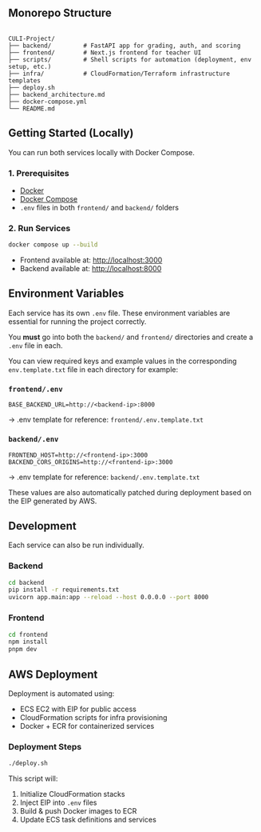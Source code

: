 ## Monorepo Structure

```

CULI-Project/
├── backend/         # FastAPI app for grading, auth, and scoring
├── frontend/        # Next.js frontend for teacher UI
├── scripts/         # Shell scripts for automation (deployment, env setup, etc.)
├── infra/           # CloudFormation/Terraform infrastructure templates
├── deploy.sh
├── backend_architecture.md
├── docker-compose.yml
└── README.md

````



## Getting Started (Locally)

You can run both services locally with Docker Compose.

### 1. Prerequisites

- [Docker](https://www.docker.com/)
- [Docker Compose](https://docs.docker.com/compose/)
- `.env` files in both `frontend/` and `backend/` folders

### 2. Run Services
```bash
docker compose up --build
````
* Frontend available at: [http://localhost:3000](http://localhost:3000)
* Backend available at: [http://localhost:8000](http://localhost:8000)

## Environment Variables
Each service has its own `.env` file. These environment variables are essential for running the project correctly.

You **must** go into both the `backend/` and `frontend/` directories and create a `.env` file in each.

You can view required keys and example values in the corresponding `env.template.txt` file in each directory for example:

### `frontend/.env`

```env
BASE_BACKEND_URL=http://<backend-ip>:8000
```

→ .env template for reference: `frontend/.env.template.txt`

### `backend/.env`

```env
FRONTEND_HOST=http://<frontend-ip>:3000
BACKEND_CORS_ORIGINS=http://<frontend-ip>:3000
```

→ .env template for reference: `backend/.env.template.txt`

These values are also automatically patched during deployment based on the EIP generated by AWS.


## Development

Each service can also be run individually.

### Backend

```bash
cd backend
pip install -r requirements.txt
uvicorn app.main:app --reload --host 0.0.0.0 --port 8000
```

### Frontend

```bash
cd frontend
npm install
pnpm dev
```

## AWS Deployment

Deployment is automated using:

* ECS EC2 with EIP for public access
* CloudFormation scripts for infra provisioning
* Docker + ECR for containerized services

### Deployment Steps

```bash
./deploy.sh
```

This script will:

1. Initialize CloudFormation stacks
2. Inject EIP into `.env` files
3. Build & push Docker images to ECR
4. Update ECS task definitions and services

